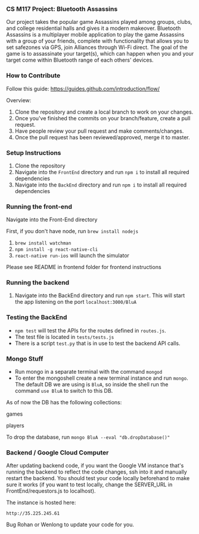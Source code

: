 ### CS M117 Project: Bluetooth Assassins

Our project takes the popular game Assassins played among groups, clubs, and college residential halls and gives it a modern makeover. Bluetooth Assassins is a multiplayer mobile application to play the game Assassins with a group of your friends, complete with functionality that allows you to set safezones via GPS, join Alliances through Wi-Fi direct. The goal of the game is to assassinate your target(s), which can happen when you and your target come within Bluetooth range of each others' devices. 

### How to Contribute 

Follow this guide: https://guides.github.com/introduction/flow/ 

Overview:
1) Clone the repository and create a local branch to work on your changes. 
2) Once you've finished the commits on your branch/feature, create a pull request.
3) Have people review your pull request and make comments/changes.
4) Once the pull request has been reviewed/approved, merge it to master. 


### Setup Instructions

1) Clone the repository
2) Navigate into the `FrontEnd` directory and run `npm i` to install all required dependencies
3) Navigate into the `BackEnd` directory and run `npm i` to install all required dependencies

### Running the front-end

Navigate into the Front-End directory

First, if you don't have node, run `brew install nodejs`

1) `brew install watchman`
2) `npm install -g react-native-cli`
3) `react-native run-ios` will launch the simulator

Please see README in frontend folder for frontend instructions

### Running the backend

1) Navigate into the BackEnd directory and run `npm start`. This will start the app listening on the port `localhost:3000/BluA`

### Testing the BackEnd

- `npm test` will test the APIs for the routes defined in `routes.js`. 
- The test file is located in `tests/tests.js`
- There is a script `test.py` that is in use to test the backend API calls. 

### Mongo Stuff
- Run mongo in a separate terminal with the command `mongod`
- To enter the mongoshell create a new terminal instance and run `mongo`. The default DB we are using is `BluA`, so inside the shell run the command `use BluA` to switch to this DB. 

As of now the DB has the following collections: 

games

players

To drop the database, run `mongo BluA --eval "db.dropDatabase()"`


### Backend / Google Cloud Computer
After updating backend code, if you want the Google VM instance that's running the backend to reflect the code changes, ssh into it and manually restart the backend. You should test your code locally beforehand to make sure it works (if you want to test locally, change the SERVER\_URL in FrontEnd/requestors.js to localhost).

The instance is hosted here:
```
http://35.225.245.61
```
Bug Rohan or Wenlong to update your code for you.
